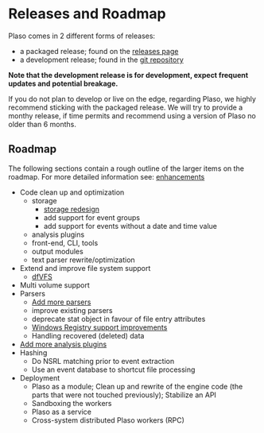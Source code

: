 # Releases and Roadmap

Plaso comes in 2 different forms of releases:

* a packaged release; found on the [releases page](https://github.com/log2timeline/plaso/releases)
* a development release; found in the [git repository](https://github.com/log2timeline/plaso)

**Note that the development release is for development, expect frequent updates and potential breakage.**

If you do not plan to develop or live on the edge, regarding Plaso, we highly
recommend sticking with the packaged release. We will try to provide a monthy
release, if time permits and recommend using a version of Plaso no older than
6 months.

## Roadmap

The following sections contain a rough outline of the larger items on the
roadmap. For more detailed information see:
[enhancements](https://github.com/log2timeline/plaso/labels/enhancement)

* Code clean up and optimization
  * storage
    * [storage redesign](https://github.com/log2timeline/plaso/issues/102)
    * add support for event groups
    * add support for events without a date and time value
  * analysis plugins
  * front-end, CLI, tools
  * output modules
  * text parser rewrite/optimization
* Extend and improve file system support
  * [dfVFS](https://github.com/log2timeline/dfvfs/projects)
* Multi volume support
* Parsers
  * [Add more parsers](https://github.com/log2timeline/plaso/issues/518)
  * improve existing parsers
  * deprecate stat object in favour of file entry attributes
  * [Windows Registry support improvements](https://github.com/log2timeline/plaso/issues/145)
  * Handling recovered (deleted) data
* [Add more analysis plugins](https://github.com/log2timeline/plaso/issues/521)
* Hashing
  * Do NSRL matching prior to event extraction
  * Use an event database to shortcut file processing
* Deployment
  * Plaso as a module; Clean up and rewrite of the engine code (the parts that were not touched previously); Stabilize an API
  * Sandboxing the workers
  * Plaso as a service
  * Cross-system distributed Plaso workers (RPC)
